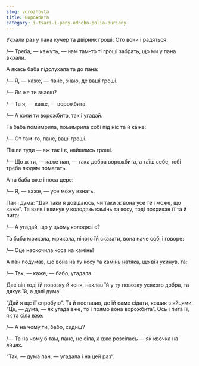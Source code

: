```yaml
---
slug: vorozhbyta
title: Ворожбита
category: i-tsari-i-pany-odnoho-polia-buriany
---
```

Украли раз у пана кучер та двірник гроші. Ото вони і радяться:

/— Треба, — кажуть, — нам там-то ті гроші забрать, що ми у пана вкрали.

А якась баба підслухала та до пана:

/— Я, — каже, — пане, знаю, де ваші гроші.

/— Як же ти знаєш?

/— Та я, — каже, — ворожбита.

/— А коли ти ворожбита, так і угадай.

Та баба помимрила, помимрила собі під ніс та й каже:

/— От там-то, пане, ваші гроші.

Пішли туди — аж так і є, найшлись гроші.

/— Що ж ти, — каже пан, — така добра ворожбита, а таїш себе, тобі треба людям помагать.

А та баба вже і носа дере:

/— Я, — каже, — усе можу взнать.

Пан і дума: “Дай таки я довідаюсь, чи таки ж вона усе те і може, що каже”. Та взяв і вкинув у колодязь камінь та косу, тоді покрикав її та й пита:

/— А угадай, що у цьому колодязі є?

Та баба мрикала, мрикала, нічого їй сказати, вона наче собі і говоре:

/— Оце наскочила коса на камінь!

А пан подумав, що вона на ту косу та камінь натяка, що він укинув, та:

/— Так, — каже, — бабо, угадала.

Дає він тоді їй повозку й коня, наклав їй у ту повозку усякого добра, та дякує їй, а далі дума:

“Дай я ще її спробую”. Та й поставив, де їй саме сідати, кошик з яйцями. “Це, — дума, — як угада вже, то і прямо вона ворожбита”. Ось і пита її, як та сіла вже:

/— А на чому ти, бабо, сидиш?

/— Та на чому б там, пане, не сіла, а вже розсілась — як квочка на яйцях.

“Так, — дума пан, — угадала і на цей раз”.
